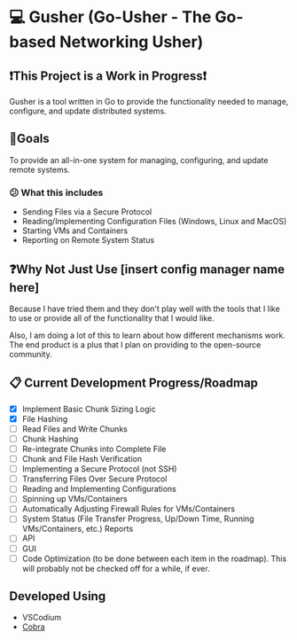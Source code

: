 # 💻 Gusher (Go-Usher - The Go-based Networking Usher)

## ❗This Project is a Work in Progress❗

Gusher is a tool written in Go to provide the functionality needed to manage, configure, and update distributed systems.

## 🙏Goals

To provide an all-in-one system for managing, configuring, and update remote systems.

### 😕 What this includes

- Sending Files via a Secure Protocol
- Reading/Implementing Configuration Files (Windows, Linux and MacOS)
- Starting VMs and Containers
- Reporting on Remote System Status

## ❓Why Not Just Use [insert config manager name here]

Because I have tried them and they don't play well with the tools that I like to use or provide all of the functionality that I would like.

Also, I am doing a lot of this to learn about how different mechanisms work. The end product is a plus that I plan on providing to the open-source community.

## 📋 Current Development Progress/Roadmap

- [x] Implement Basic Chunk Sizing Logic
- [x] File Hashing
- [ ] Read Files and Write Chunks
- [ ] Chunk Hashing
- [ ] Re-integrate Chunks into Complete File
- [ ] Chunk and File Hash Verification
- [ ] Implementing a Secure Protocol (not SSH)
- [ ] Transferring Files Over Secure Protocol
- [ ] Reading and Implementing Configurations
- [ ] Spinning up VMs/Containers
- [ ] Automatically Adjusting Firewall Rules for VMs/Containers
- [ ] System Status (File Transfer Progress, Up/Down Time, Running VMs/Containers, etc.) Reports
- [ ] API
- [ ] GUI
- [ ] Code Optimization (to be done between each item in the roadmap). This will probably not be checked off for a while, if ever.

## Developed Using

- VSCodium
- [Cobra](github.com/spf13/cobra)
